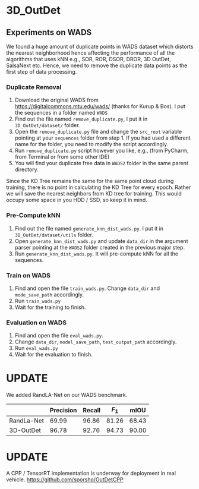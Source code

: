 # 3D_OutDet
## Experiments on WADS
We found a huge amount of duplicate points in WADS dataset which distorts the nearest neighborhood hence affecting the performance of all the algorithms that uses kNN e.g., SOR, ROR, DSOR, DROR, 3D OutDet, SalsaNext etc. 
Hence, we need to remove the duplicate data points as the first step of data processing. 

### Duplicate Removal
1. Download the original WADS from https://digitalcommons.mtu.edu/wads/ (thanks for Kurup & Bos). I put the sequences in a folder named ```WADS```
2. Find out the file named ```remove_duplicate.py```, I put it in ```3D_OutDet/dataset/``` folder. 
3. Open the ```remove_duplicate.py``` file and change the ```src_root``` variable pointing at your ```sequences``` folder from step 1. If you had used a different name for the folder, you need to modify the script accordingly. 
4. Run ```remove_duplicate.py``` script however you like, e.g., (from PyCharm, from Terminal or from some other IDE) 
5. You will find your duplicate free data in ```WADS2``` folder in the same parent directory. 

Since the KD Tree remains the same for the same point cloud during training, there is no point in calculating the KD Tree for every epoch. Rather we will save the nearest neighbors from KD tree for training. This would occupy some space in you HDD / SSD, so keep it in mind. 
### Pre-Compute kNN 
1. Find out the file named ```generate_knn_dist_wads.py```. I put it in ```3D_OutDet/dataset/utils``` folder. 
2. Open ```generate_knn_dist_wads.py``` and update ```data_dir``` in the argument parser pointing at the ```WADS2``` folder created in the previous major step. 
3. Run ```generate_knn_dist_wads.py```. It will pre-compute kNN for all the sequences. 

### Train on WADS 
1. Find and open the file ```train_wads.py```. Change ```data_dir``` and ```mode_save_path``` accordingly. 
2. Run ```train_wads.py```
3. Wait for the training to finish. 

### Evaluation on WADS
1. Find and open the file ```eval_wads.py```. 
2. Change ```data_dir```, ```model_save_path```, ```test_output_path``` accordingly.
3. Run ```eval_wads.py```
4. Wait for the evaluation to finish. 

# UPDATE 
We added RandLA-Net on our WADS benchmark. 

| | Precision | Recall | $F_1$ | mIOU |
| ------------ | -------- | --------- | ------ | ------- | 
| RandLa-Net | 69.99 | 96.86 | 81.26 | 68.43 | 
| 3D-OutDet |  96.78 | 92.76 | 94.73 | 90.00 | 

# UPDATE 
A CPP / TensorRT implementation is underway for deployment in real vehicle. 
https://github.com/sporsho/OutDetCPP
